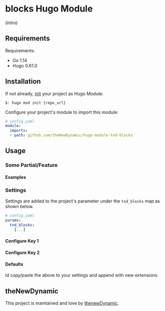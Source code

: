 # blocks Hugo Module

(intro)

## Requirements

Requirements:
- Go 1.14
- Hugo 0.61.0


## Installation

If not already, [init](https://gohugo.io/hugo-modules/use-modules/#initialize-a-new-module) your project as Hugo Module:

```
$: hugo mod init {repo_url}
```

Configure your project's module to import this module:

```yaml
# config.yaml
module:
  imports:
  - path: github.com/theNewDynamic/hugo-module-tnd-blocks
```

## Usage

### Some Partial/Feature

#### Examples

### Settings

Settings are added to the project's parameter under the `tnd_blocks` map as shown below.

```yaml
# config.yaml
params:
  tnd_blocks:
    [...]
```

#### Configure Key 1

#### Configure Key 2

#### Defaults

ld copy/paste the above to your settings and append with new extensions.

## theNewDynamic

This project is maintained and love by [thenewDynamic](https://www.thenewdynamic.com).
